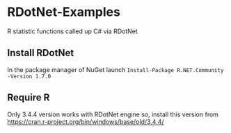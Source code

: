 # RDotNet-Examples
R statistic functions called up C# via RDotNet
## Install RDotNet
In the package manager of NuGet launch `Install-Package R.NET.Community -Version 1.7.0 `
## Require R
Only 3.4.4 version works with RDotNet engine so, install this version from  https://cran.r-project.org/bin/windows/base/old/3.4.4/


